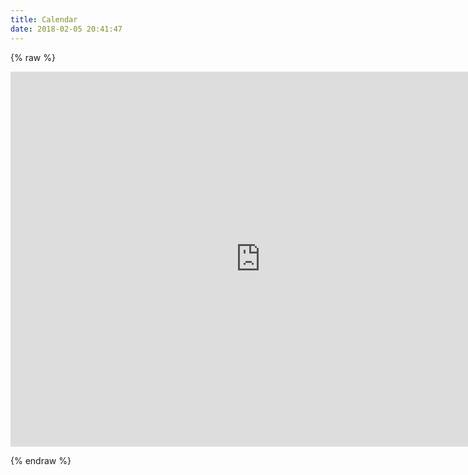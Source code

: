 ```yaml
---
title: Calendar
date: 2018-02-05 20:41:47
---
```



{% raw %} 
 
<iframe src="https://calendar.google.com/calendar/embed?title=Hyperfast%20Ingleton&amp;mode=AGENDA&amp;height=600&amp;wkst=2&amp;bgcolor=%23FFFFFF&amp;src=8010lr1b0pttaah2qc5q6hp8dg%40group.calendar.google.com&amp;color=%2323164E&amp;ctz=Europe%2FLondon" style="border-width:0" width="800" height="600" frameborder="0" scrolling="no"></iframe> 
 
{% endraw %}